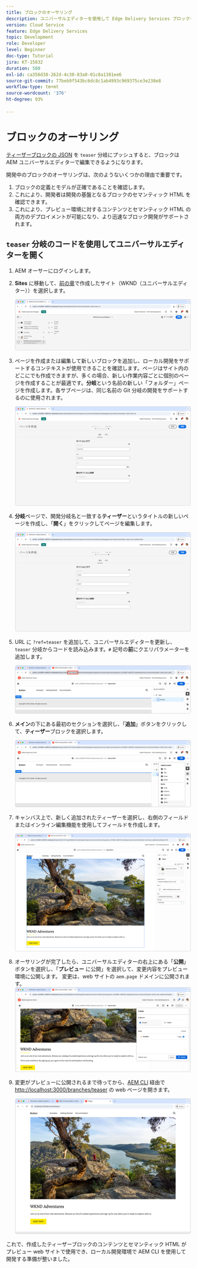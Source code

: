 ```yaml
---
title: ブロックのオーサリング
description: ユニバーサルエディターを使用して Edge Delivery Services ブロックを作成します。
version: Cloud Service
feature: Edge Delivery Services
topic: Development
role: Developer
level: Beginner
doc-type: Tutorial
jira: KT-15832
duration: 500
exl-id: ca356d38-262d-4c30-83a0-01c8a1381ee6
source-git-commit: 77beb9f543bc6dc8c1ab4993c969375ce3e238e8
workflow-type: tm+mt
source-wordcount: '376'
ht-degree: 93%

---
```


# ブロックのオーサリング

[ティーザーブロックの JSON](./5-new-block.md) を `teaser` 分岐にプッシュすると、ブロックは AEM ユニバーサルエディターで編集できるようになります。

開発中のブロックのオーサリングは、次のようないくつかの理由で重要です。

1. ブロックの定義とモデルが正確であることを確認します。
1. これにより、開発者は開発の基盤となるブロックのセマンティック HTML を確認できます。
1. これにより、プレビュー環境に対するコンテンツとセマンティック HTML の両方のデプロイメントが可能になり、より迅速なブロック開発がサポートされます。

## `teaser` 分岐のコードを使用してユニバーサルエディターを開く

1. AEM オーサーにログインします。
2. **Sites** に移動して、[前の章](./2-new-aem-site.md)で作成したサイト（WKND（ユニバーサルエディター））を選択します。

   ![AEM Sites](./assets/6-author-block/open-new-site.png)

3. ページを作成または編集して新しいブロックを追加し、ローカル開発をサポートするコンテキストが使用できることを確認します。ページはサイト内のどこにでも作成できますが、多くの場合、新しい作業内容ごとに個別のページを作成することが最適です。**分岐**&#x200B;という名前の新しい「フォルダー」ページを作成します。各サブページは、同じ名前の Git 分岐の開発をサポートするのに使用されます。

   ![AEM Sites - 分岐を作成ページ](./assets/6-author-block/branches-page-3.png)

4. **分岐**&#x200B;ページで、開発分岐名と一致する&#x200B;**ティーザー**&#x200B;というタイトルの新しいページを作成し、「**開く**」をクリックしてページを編集します。

   ![AEM Sites - ティーザーを作成ページ](./assets/6-author-block/teaser-page-3.png)

5. URL に `?ref=teaser` を追加して、ユニバーサルエディターを更新し、`teaser` 分岐からコードを読み込みます。`#` 記号の&#x200B;**前**&#x200B;にクエリパラメーターを追加します。

   ![ユニバーサルエディター – ティーザー分岐の選択](./assets/6-author-block/select-branch.png)

6. **メイン**&#x200B;の下にある最初のセクションを選択し、「**追加**」ボタンをクリックして、**ティーザー**&#x200B;ブロックを選択します。

   ![ユニバーサルエディター - ブロックの追加](./assets/6-author-block/add-teaser-2.png)

7. キャンバス上で、新しく追加されたティーザーを選択し、右側のフィールドまたはインライン編集機能を使用してフィールドを作成します。

   ![ユニバーサルエディター - ブロックの作成](./assets/6-author-block/author-block.png)

8. オーサリングが完了したら、ユニバーサルエディターの右上にある「**公開**」ボタンを選択し、「**プレビュー** に公開」を選択して、変更内容をプレビュー環境に公開します。 変更は、web サイトの `aem.page` ドメインに公開されます。
   ![AEM Sites - 公開またはプレビュー](./assets/6-author-block/publish-to-preview.png)

9. 変更がプレビューに公開されるまで待ってから、[AEM CLI](./3-local-development-environment.md#install-the-aem-cli) 経由で [http://localhost:3000/branches/teaser](http://localhost:3000/branches/teaser) の web ページを開きます。

   ![ローカルサイト - 更新](./assets/6-author-block/preview.png)

これで、作成したティーザーブロックのコンテンツとセマンティック HTML がプレビュー web サイトで使用でき、ローカル開発環境で AEM CLI を使用して開発する準備が整いました。
